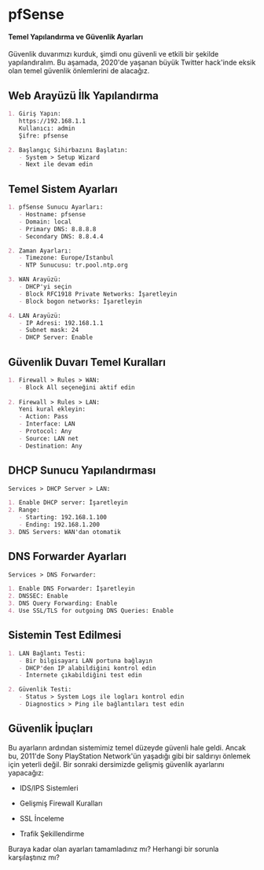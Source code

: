 # pfSense 

#### 		Temel Yapılandırma ve Güvenlik Ayarları



Güvenlik duvarımızı kurduk, şimdi onu güvenli ve etkili bir şekilde yapılandıralım. Bu aşamada, 2020'de yaşanan büyük Twitter hack'inde eksik olan temel güvenlik önlemlerini de alacağız.



## Web Arayüzü İlk Yapılandırma

```markdown
1. Giriş Yapın:
   https://192.168.1.1 
   Kullanıcı: admin
   Şifre: pfsense

2. Başlangıç Sihirbazını Başlatın:
   - System > Setup Wizard
   - Next ile devam edin
```



## Temel Sistem Ayarları

```markdown
1. pfSense Sunucu Ayarları:
   - Hostname: pfsense
   - Domain: local
   - Primary DNS: 8.8.8.8
   - Secondary DNS: 8.8.4.4

2. Zaman Ayarları:
   - Timezone: Europe/Istanbul
   - NTP Sunucusu: tr.pool.ntp.org

3. WAN Arayüzü:
   - DHCP'yi seçin
   - Block RFC1918 Private Networks: İşaretleyin
   - Block bogon networks: İşaretleyin

4. LAN Arayüzü:
   - IP Adresi: 192.168.1.1
   - Subnet mask: 24
   - DHCP Server: Enable
```



## Güvenlik Duvarı Temel Kuralları

```markdown
1. Firewall > Rules > WAN:
   - Block All seçeneğini aktif edin
   
2. Firewall > Rules > LAN:
   Yeni kural ekleyin:
   - Action: Pass
   - Interface: LAN
   - Protocol: Any
   - Source: LAN net
   - Destination: Any
```



## DHCP Sunucu Yapılandırması

```markdown
Services > DHCP Server > LAN:

1. Enable DHCP server: İşaretleyin
2. Range:
   - Starting: 192.168.1.100
   - Ending: 192.168.1.200
3. DNS Servers: WAN'dan otomatik
```



## DNS Forwarder Ayarları

```markdown
Services > DNS Forwarder:

1. Enable DNS Forwarder: İşaretleyin
2. DNSSEC: Enable
3. DNS Query Forwarding: Enable
4. Use SSL/TLS for outgoing DNS Queries: Enable
```



## Sistemin Test Edilmesi

```markdown
1. LAN Bağlantı Testi:
   - Bir bilgisayarı LAN portuna bağlayın
   - DHCP'den IP alabildiğini kontrol edin
   - İnternete çıkabildiğini test edin

2. Güvenlik Testi:
   - Status > System Logs ile logları kontrol edin
   - Diagnostics > Ping ile bağlantıları test edin
```



## Güvenlik İpuçları

Bu ayarların ardından sistemimiz temel düzeyde güvenli hale geldi. Ancak bu, 2011'de Sony PlayStation Network'ün yaşadığı gibi bir saldırıyı önlemek için yeterli değil. Bir sonraki dersimizde gelişmiş güvenlik ayarlarını yapacağız:

- IDS/IPS Sistemleri

- Gelişmiş Firewall Kuralları

- SSL İnceleme

- Trafik Şekillendirme

  

Buraya kadar olan ayarları tamamladınız mı? Herhangi bir sorunla karşılaştınız mı?
